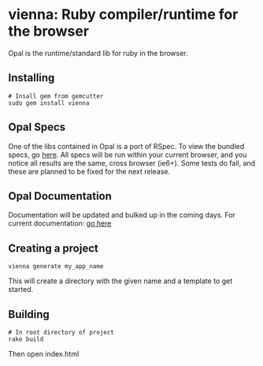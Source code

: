 vienna: Ruby compiler/runtime for the browser
=============================================

Opal is the runtime/standard lib for ruby in the browser.

Installing
-----------

    # Insall gem from gemcutter
    sudo gem install vienna

Opal Specs
----------

One of the libs contained in Opal is a port of RSpec. To view the bundled specs,
go [here](http://opalscript.org/opal_spec/opal_spec.html "here"). All specs will
be run within your current browser, and you notice all results are the same,
cross browser (ie6+). Some tests do fail, and these are planned to be fixed for
the next release.

Opal Documentation
------------------

Documentation will be updated and bulked up in the coming days. For current documentation: [go here](http://opalscript.org/opal_docs/index.html "go here")
	
Creating a project
------------------

    vienna generate my_app_name

This will create a directory with the given name and a template to get started.

Building
--------

    # In root directory of project
    rake build

Then open index.html
